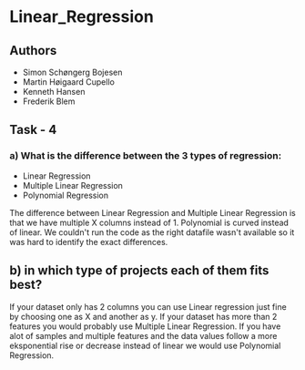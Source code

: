 # Linear_Regression
## Authors
- Simon Schøngerg Bojesen
- Martin Høigaard Cupello
- Kenneth Hansen
- Frederik Blem

## Task - 4 
### a) What is the difference between the 3 types of regression:
- Linear Regression
- Multiple Linear Regression
- Polynomial Regression

The difference between Linear Regression and Multiple Linear Regression is that we have multiple X columns instead of 1.
Polynomial is curved instead of linear. We couldn't run the code as the right datafile wasn't available so it was hard to identify the exact differences.

## b) in which type of projects each of them fits best?
If your dataset only has 2 columns you can use Linear regression just fine by choosing one as X and another as y.
If your dataset has more than 2 features you would probably use Multiple Linear Regression.
If you have alot of samples and multiple features and the data values follow a more eksponential rise or decrease instead of linear we would use Polynomial Regression.
